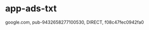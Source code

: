 # app-ads-txt
<meta name="google-site-verification" content="fjxwC6Da5RUxNkgsPyHhmimq508ZfL9wXwjHZDcebiE" />
google.com, pub-9432658277100530, DIRECT, f08c47fec0942fa0
